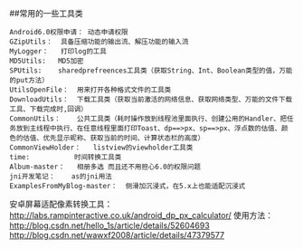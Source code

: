 ##常用的一些工具类

	Android6.0权限申请：	动态申请权限
	GZipUtils：	具备压缩功能的输出流、解压功能的输入流
	MyLogger：	打印log的工具
	MD5Utils:	MD5加密
	SPUtils:	sharedprefreences工具类（获取String、Int、Boolean类型的值，万能的put方法）
	UtilsOpenFile：	用来打开各种格式文件的工具类
	DownloadUtils：	下载工具类（获取当前激活的网络信息、获取网络类型、万能的文件下载工具、下载完成时,回调）
	CommonUtils：	公共工具类（耗时操作放到线程池里面执行、创建公用的Handler、把任务放到主线程中执行、在任意线程里面打印Toast、dp==>px、sp==>px、浮点数的估值、颜色的估值、优先显示昵称、获取当前的时间、计算状态栏的高度）
	CommonViewHolder：	listview的viewholder工具类
	time:			时间转换工具类
	Album-master：	相册多选 而且还不用担心6.0的权限问题
	jni开发笔记：	as的jni用法
	ExamplesFromMyBlog-master：	侧滑加沉浸式，在5.x上也能适配沉浸式
	
	
安卓屏幕适配像素转换工具：
http://labs.rampinteractive.co.uk/android_dp_px_calculator/
使用方法：
http://blog.csdn.net/hello_1s/article/details/52604693
http://blog.csdn.net/wawxf2008/article/details/47379577
